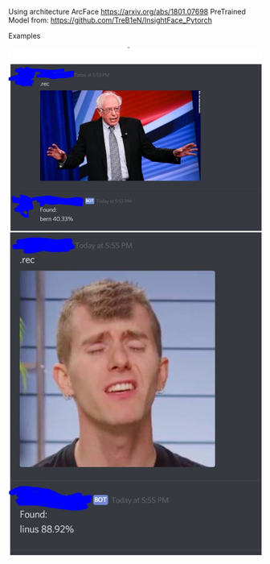 Using architecture ArcFace https://arxiv.org/abs/1801.07698
PreTrained Model from: https://github.com/TreB1eN/InsightFace_Pytorch

Examples

![alt text](https://raw.githubusercontent.com/kenter1/Discord-Face-Rec-Bot/master/Capture.JPG)
![alt text](https://github.com/kenter1/Discord-Face-Rec-Bot/blob/master/Capture2.JPG)
